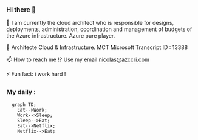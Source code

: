 ### Hi there 👋

💬 I am currently the cloud architect who is responsible for designs, deployments, administration, coordination and management of budgets of the Azure infrastructure. Azure pure player.

🔭 Architecte Cloud & Infrastructure.
MCT Microsoft Transcript ID : 13388

📫 How to reach me !? Use my email nicolas@azccri.com

⚡ Fun fact: i work hard !

### My daily :

```mermaid
  graph TD;
    Eat-->Work;
    Work-->Sleep;
    Sleep-->Eat;
    Eat-->Netflix;
    Netflix-->Eat;
```
